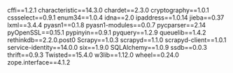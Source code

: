 cffi==1.2.1
characteristic==14.3.0
chardet==2.3.0
cryptography==1.0.1
cssselect==0.9.1
enum34==1.0.4
idna==2.0
ipaddress==1.0.14
jieba==0.37
lxml==3.4.4
pyasn1==0.1.8
pyasn1-modules==0.0.7
pycparser==2.14
pyOpenSSL==0.15.1
pypinyin==0.9.1
pyquery==1.2.9
queuelib==1.4.2
rethinkdb==2.2.0.post0
Scrapy==1.0.3
scrapyd==1.1.0
scrapyd-client==1.0.1
service-identity==14.0.0
six==1.9.0
SQLAlchemy==1.0.9
ssdb==0.0.3
thrift==0.9.3
Twisted==15.4.0
w3lib==1.12.0
wheel==0.24.0
zope.interface==4.1.2